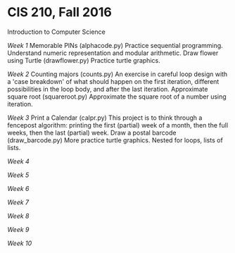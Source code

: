 # CIS 210, Fall 2016
Introduction to Computer Science

*Week 1*
  Memorable PINs (alphacode.py) Practice sequential programming. Understand numeric representation and modular arithmetic.
  Draw flower using Turtle (drawflower.py) Practice turtle graphics.
  
 *Week 2*
  Counting majors (counts.py) An exercise in careful loop design with a 'case breakdown' of what should happen on the first iteration,        different possibilities in the loop body, and after the last iteration.
  Approximate square root (squareroot.py) Approximate the square root of a number using iteration.
 
 *Week 3*
  Print a Calendar (calpr.py) This project is to think through a fencepost algorithm: printing the first (partial) week of a month, then the full weeks, then the last (partial) week.
  Draw a postal barcode (draw_barcode.py) More practice turtle graphics. Nested for loops, lists of lists.
 
 *Week 4*
 
 *Week 5*
 
 *Week 6*
 
 *Week 7*
 
 *Week 8*
 
 *Week 9*
 
 *Week 10*
